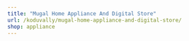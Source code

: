 ```yaml
---
title: "Mugal Home Appliance And Digital Store"
url: /koduvally/mugal-home-appliance-and-digital-store/
shop: appliance
---
```

